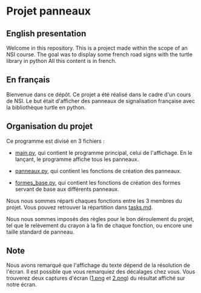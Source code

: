 # Projet panneaux

## English presentation
Welcome in this repository.
This is a project made within the scope of an NSI course.
The goal was to display some french road signs with the turtle library in python
All this content is in french.

## En français
Bienvenue dans ce dépôt.
Ce projet a été réalisé dans le cadre d'un cours de NSI.
Le but était d'afficher des panneaux de signalisation française avec la bibliothèque turtle en python.

## Organisation du projet
Ce programme est divisé en 3 fichiers :
- [main.py](/main.py), qui contient le programme principal, celui de l'affichage. En le lançant, le programme affiche tous les panneaux.

- [panneaux.py](/panneaux.py), qui contient les fonctions de création des panneaux.

- [formes_base.py](/formes_base.py), qui contient les fonctions de création des formes servant de base aux différents panneaux.

Nous nous sommes réparti chaques fonctions entre les 3 membres du projet.
Vous pouvez retrouver la répartition dans [tasks.md](/tasks.md).

Nous nous sommes imposés des règles pour le bon déroulement du projet, tel que le relèvement du crayon à la fin de chaque fonction, ou encore une taille standard de panneau.

## Note
Nous avons remarqué que l'affichage du texte dépend de la résolution de l'écran. Il est possible que vous remarquiez des décalages chez vous.
Vous trouverez deux captures d'écran ([1.png](/1.png) et [2.png](/2.png)) du résultat affiché sur notre écran.